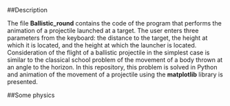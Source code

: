 ##Description

The file **Ballistic_round** contains the code of the program that performs the animation of a projectile launched at a target. The user enters three parameters from the keyboard: the distance to the target, the height at which it is located, and the height at which the launcher is located. Consideration of the flight of a ballistic projectile in the simplest case is similar to the classical school problem of the movement of a body thrown at an angle to the horizon. In this repository, this problem is solved in Python and animation of the movement of a projectile using the **matplotlib** library is presented.

##Some physics


